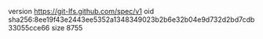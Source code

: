 version https://git-lfs.github.com/spec/v1
oid sha256:8ee19f43e2443ee5352a1348349023b2b6e32b04e9d732d2bd7cdb33055cce66
size 8755
